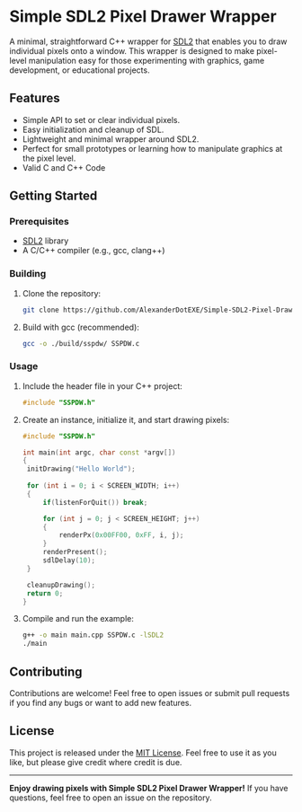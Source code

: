 # Simple SDL2 Pixel Drawer Wrapper

A minimal, straightforward C++ wrapper for [SDL2](https://www.libsdl.org/) that enables you to draw individual pixels onto a window. This wrapper is designed to make pixel-level manipulation easy for those experimenting with graphics, game development, or educational projects.

## Features

- Simple API to set or clear individual pixels.
- Easy initialization and cleanup of SDL.
- Lightweight and minimal wrapper around SDL2.
- Perfect for small prototypes or learning how to manipulate graphics at the pixel level.
- Valid C and C++ Code

## Getting Started

### Prerequisites

- [SDL2](https://www.libsdl.org/) library
- A C/C++ compiler (e.g., gcc, clang++)

### Building

1. Clone the repository:

   ```bash
   git clone https://github.com/AlexanderDotEXE/Simple-SDL2-Pixel-Drawer-Wrapper.git
   ```

2. Build with gcc (recommended):

   ```bash
   gcc -o ./build/sspdw/ SSPDW.c
   ```

### Usage

1. Include the header file in your C++ project:

   ```cpp
   #include "SSPDW.h"
   ```

2. Create an instance, initialize it, and start drawing pixels:

   ```cpp
   #include "SSPDW.h"

   int main(int argc, char const *argv[])
   {
    initDrawing("Hello World");
    
    for (int i = 0; i < SCREEN_WIDTH; i++)
    {
        if(listenForQuit()) break;

        for (int j = 0; j < SCREEN_HEIGHT; j++)
        {
            renderPx(0x00FF00, 0xFF, i, j);
        }
        renderPresent();
        sdlDelay(10);
    }

    cleanupDrawing();
    return 0;
   }
   ```

3. Compile and run the example:

   ```bash
   g++ -o main main.cpp SSPDW.c -lSDL2
   ./main
   ```

## Contributing

Contributions are welcome! Feel free to open issues or submit pull requests if you find any bugs or want to add new features.

## License

This project is released under the [MIT License](LICENSE). Feel free to use it as you like, but please give credit where credit is due.

---

**Enjoy drawing pixels with Simple SDL2 Pixel Drawer Wrapper!** If you have questions, feel free to open an issue on the repository.
